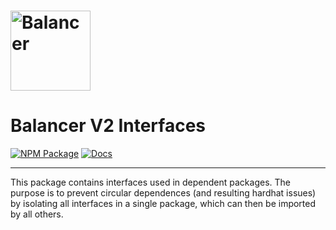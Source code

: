 # <img src="../../logo.svg" alt="Balancer" height="128px">

# Balancer V2 Interfaces

[![NPM Package](https://img.shields.io/npm/v/@balancer-labs/v2-interfaces.svg)](https://www.npmjs.org/package/@balancer-labs/v2-interfaces)
[![Docs](https://img.shields.io/badge/docs-%F0%9F%93%84-blue)](https://docs.balancer.fi/developers/smart-contracts/apis/interfaces)

---

This package contains interfaces used in dependent packages. The purpose is to prevent circular dependences (and resulting hardhat issues) by isolating all
interfaces in a single package, which can then be imported by all others.
